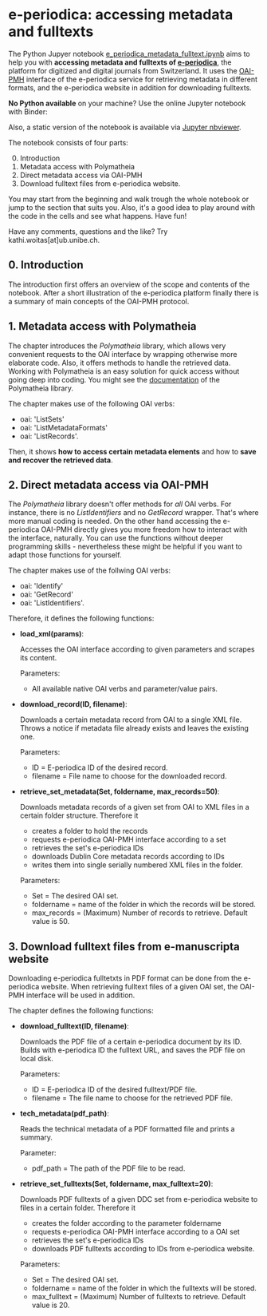 # e-periodica: accessing metadata and fulltexts

The Python Jupyer notebook [e_periodica_metadata_fulltext.ipynb](https://github.com/ub-unibe-ch/ds-pytools/blob/main/web-tools/e-periodica-access/e_periodica_metadata_fulltext.ipynb) aims to help you with **accessing metadata and fulltexts of [e-periodica](https://www.e-periodica.ch/)**, the platform for digitized and digital journals from Switzerland. It uses the [OAI-PMH](https://www.openarchives.org/pmh/) interface of the e-periodica service for retrieving metadata in different formats, and the e-periodica website in addition for downloading fulltexts.

**No Python available** on your machine? Use the online Jupyter notebook with Binder: 

Also, a static version of the notebook is available via [Jupyter nbviewer](https://nbviewer.jupyter.org/github/ub-unibe-ch/ds-pytools/blob/main/web-tools/e-periodica-access/e_periodica_metadata_fulltext.ipynb).

The notebook consists of four parts:

0. Introduction
1. Metadata access with Polymatheia
2. Direct metadata access via OAI-PMH
3. Download fulltext files from e-periodica website.

You may start from the beginning and walk trough the whole notebook or jump to the section that suits you. Also, it's a good idea to play around with the code in the cells and see what happens. Have fun!

Have any comments, questions and the like? Try kathi.woitas[at]ub.unibe.ch.

## 0. Introduction

The introduction first offers an overview of the scope and contents of the notebook. After a short illustration of the e-periodica platform finally there is a summary of main concepts of the OAI-PMH protocol.

## 1. Metadata access with Polymatheia

The chapter introduces the *Polymatheia* library, which allows very convenient requests to the OAI interface by wrapping otherwise more elaborate code. Also, it offers methods to handle the retrieved data. Working with Polymatheia is an easy solution for quick access without going deep into coding. You might see the [documentation](https://polymatheia.readthedocs.io/en/latest/) of the Polymatheia library.

The chapter makes use of the following OAI verbs:
- oai: 'ListSets'
- oai: 'ListMetadataFormats'
- oai: 'ListRecords'.

Then, it shows **how to access certain metadata elements** and how to **save and recover the retrieved data**.

## 2. Direct metadata access via OAI-PMH

The *Polymatheia* library doesn't offer methods for *all* OAI verbs. For instance, there is no *ListIdentifiers* and no *GetRecord* wrapper. That's where more manual coding is needed. On the other hand accessing the e-periodica OAI-PMH directly gives you more freedom how to interact with the interface, naturally. You can use the functions without deeper programming skills - nevertheless these might be helpful if you want to adapt those functions for yourself.

The chapter makes use of the follwing OAI verbs:
- oai: 'Identify'
- oai: 'GetRecord'
- oai: 'ListIdentifiers'.

Therefore, it defines the following functions:
- **load_xml(params)**:

    Accesses the OAI interface according to given parameters and scrapes its content.
    
    Parameters:
    * All available native OAI verbs and parameter/value pairs.
    
- **download_record(ID, filename)**:

    Downloads a certain metadata record from OAI to a single XML file.
    Throws a notice if metadata file already exists and leaves the existing one.
    
    Parameters:
    * ID = E-periodica ID of the desired record.
    * filename = File name to choose for the downloaded record.
    
- **retrieve_set_metadata(Set, foldername, max_records=50)**:
   
    Downloads metadata records of a given set from OAI to XML files in a certain folder structure.
    Therefore it
    * creates a folder to hold the records
    * requests e-periodica OAI-PMH interface according to a set 
    * retrieves the set's e-periodica IDs
    * downloads Dublin Core metadata records according to IDs
    * writes them into single serially numbered XML files in the folder.
    
    Parameters:
    * Set = The desired OAI set.
    * foldername = name of the folder in which the records will be stored.
    * max_records = (Maximum) Number of records to retrieve. Default value is 50.
 
## 3. Download fulltext files from e-manuscripta website

Downloading e-periodica fulltetxts in PDF format can be done from the e-periodica website. When retrieving fulltext files of a given OAI set, the OAI-PMH interface will be used in addition.

The chapter defines the following functions:

- **download_fulltext(ID, filename)**:
    
    Downloads the PDF file of a certain e-periodica document by its ID.
    Builds with e-periodica ID the fulltext URL, and saves the PDF file on local disk.
    
    Parameters:
    * ID = E-periodica ID of the desired fulltext/PDF file.
    * filename = The file name to choose for the retrieved PDF file.
    
- **tech_metadata(pdf_path)**:
    
    Reads the technical metadata of a PDF formatted file and prints a summary.
    
    Parameter:
    * pdf_path = The path of the PDF file to be read.

- **retrieve_set_fulltexts(Set, foldername, max_fulltext=20)**:
    
    Downloads PDF fulltexts of a given DDC set from e-periodica website to files in a certain folder.
    Therefore it
    * creates the folder according to the parameter foldername
    * requests e-periodica OAI-PMH interface according to a OAI set 
    * retrieves the set's e-periodica IDs
    * downloads PDF fulltexts according to IDs from e-periodica website.
    
    Parameters:
    * Set = The desired OAI set.
    * foldername = name of the folder in which the fulltexts will be stored.
    * max_fulltext = (Maximum) Number of fulltexts to retrieve. Default value is 20.